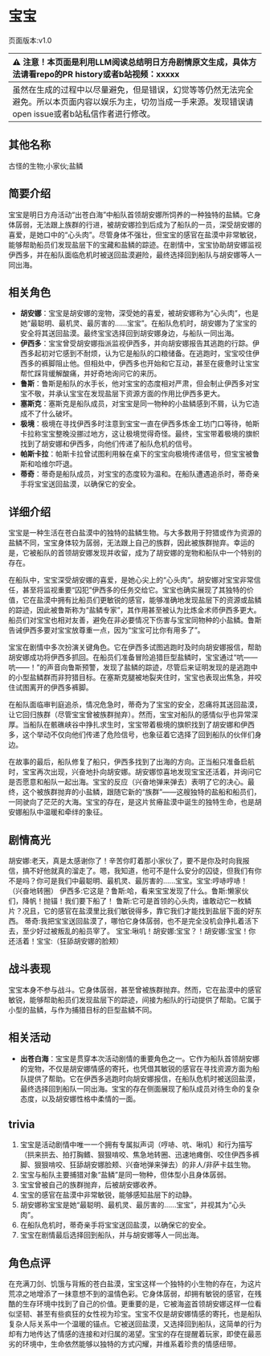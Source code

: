 # 宝宝
页面版本:v1.0
 

| :warning: 注意！本页面是利用LLM阅读总结明日方舟剧情原文生成，具体方法请看repo的PR history或者b站视频：xxxxx           |
|:----------------------------|
| 虽然在生成的过程中以尽量避免，但是错误，幻觉等等仍然无法完全避免。所以本页面内容以娱乐为主，切勿当成一手来源。发现错误请open issue或者b站私信作者进行修改。|



## 其他名称
古怪的生物;小家伙;盐鳞
## 简要介绍
宝宝是明日方舟活动“出苍白海”中船队首领胡安娜所饲养的一种独特的盐鳞。它身体孱弱，无法跟上族群的行进，被胡安娜捡到后成为了船队的一员，深受胡安娜的喜爱，是她口中的“心头肉”。尽管身体不强壮，但宝宝的感官在盐漠中非常敏锐，能够帮助船员们发现盐层下的宝藏和盐鳞的踪迹。在剧情中，宝宝协助胡安娜监视伊西多，并在船队面临危机时被送回盐漠避险，最终选择回到船队与胡安娜等人一同出海。
## 相关角色
-   **胡安娜**：宝宝是胡安娜的宠物，深受她的喜爱，被胡安娜称为“心头肉”，也是她“最聪明、最机灵、最厉害的......宝宝”。在船队危机时，胡安娜为了宝宝的安全将其送回盐漠。最终宝宝选择回到胡安娜身边，与船队一同出海。
-   **伊西多**：宝宝曾受胡安娜指派监视伊西多，并向胡安娜报告其逃跑的行踪。伊西多起初对它感到不耐烦，认为它是船队的口粮储备。在逃跑时，宝宝咬住伊西多的裤脚阻止他。但相处中，伊西多也开始和它互动，甚至在疲惫时让宝宝帮忙踩背缓解酸痛，并好奇地询问它的来历。
-   **鲁斯**：鲁斯是船队的水手长，他对宝宝的态度相对严肃，但会制止伊西多对宝宝不敬，并承认宝宝在发现盐层下资源方面的作用比伊西多更大。
-   **塞斯克**：塞斯克是船队成员，对宝宝是同一物种的小盐鳞感到不屑，认为它造成不了什么破坏。
-   **极境**：极境在寻找伊西多时注意到宝宝一直在伊西多炼金工坊门口等待，帕斯卡拉称宝宝整晚没挪过地方，这让极境觉得奇怪。最终，宝宝带着极境的旗帜找到了胡安娜和伊西多，向他们传递了船队危机的信号。
-   **帕斯卡拉**：帕斯卡拉曾试图利用躲在桌下的宝宝向极境传递信号，但宝宝被鲁斯和哈维尔吓退。
-   **蒂奇**：蒂奇是船队成员，对宝宝的态度较为温和。在船队遭遇追杀时，蒂奇亲手将宝宝送回盐漠，以确保它的安全。
## 详细介绍
宝宝是一种生活在苍白盐漠中的独特的盐鳞生物。与大多数用于狩猎或作为资源的盐鳞不同，宝宝身体较为孱弱，无法跟上自己的族群，因此被族群抛弃。幸运的是，它被船队的首领胡安娜发现并收留，成为了胡安娜的宠物和船队中一个特别的存在。

在船队中，宝宝深受胡安娜的喜爱，是她心尖上的“心头肉”。胡安娜对宝宝非常信任，甚至将监视重要“囚犯”伊西多的任务交给它。宝宝也确实展现了其独特的价值，它在盐漠中拥有比船员们更敏锐的感官，能够准确地发现盐层下的资源或盐鳞的踪迹，因此被鲁斯称为“盐鳞专家”，其作用甚至被认为比炼金术师伊西多更大。船员们对宝宝也相对友善，避免在非必要情况下伤害与宝宝同物种的小盐鳞。鲁斯告诫伊西多要对宝宝放尊重一点，因为“宝宝可比你有用多了”。

宝宝在剧情中多次扮演关键角色。它在伊西多试图逃跑时及时向胡安娜报信，帮助胡安娜成功将伊西多抓回。在船员们准备冒险追猎巨型盐鳞时，宝宝通过“吭——吭——！”的声音向鲁斯预警，发现了盐鳞的踪迹，尽管后来证明发现的是逃跑中的小型盐鳞群而非狩猎目标。在塞斯克腿被地裂夹住时，宝宝也表现出焦急，并咬住试图离开的伊西多裤脚。

在船队面临审判庭追杀，情况危急时，蒂奇为了宝宝的安全，忍痛将其送回盐漠，让它回归族群（尽管宝宝曾被族群抛弃）。然而，宝宝对船队的感情似乎也异常深厚。当船队在骸礁峡谷中挣扎求生时，宝宝带着极境的旗帜找到了胡安娜和伊西多，这个举动不仅向他们传递了危险信号，也象征着它选择了回到船队的伙伴们身边。

在故事的最后，船队修复了船只，伊西多找到了出海的方向。正当船只准备启航时，宝宝再次出现，兴奋地扑向胡安娜。胡安娜惊喜地发现宝宝还活着，并询问它是否愿意和船队一起出海。宝宝的反应（兴奋地弹来弹去）表明了它的决心。最终，这个被族群抛弃的小盐鳞，跟随它新的“族群”——这艘独特的盐船和船员们，一同驶向了茫茫的大海。宝宝的存在，是这片贫瘠盐漠中诞生的独特生命，也是胡安娜船队中温暖和牵绊的象征。
## 剧情高光
胡安娜:老天，真是太感谢你了！辛苦你盯着那小家伙了，要不是你及时向我报信，搞不好他就真的溜走了。嗯，我知道，他可不是什么安分的囚徒，但我们有你不是吗？你可是我们中最聪明、最机灵、最厉害的......宝宝。宝宝:哼哧哼哧！（兴奋地转圈）
伊西多:它这是？鲁斯:哈，看来宝宝发现了什么。鲁斯:懒家伙们，降帆！抛锚！我们要下船了！
鲁斯:它可是首领的心头肉，谁敢动它一枚鳞片？况且，它的感官在盐漠里比我们敏锐得多，靠它我们才能找到盐层下面的好东西。
蒂奇:我把宝宝送回盐漠了，哪怕它身体孱弱，也不是完全没机会挣扎着活下去，至少好过被叛乱的船员宰了。
宝宝:啾叽！胡安娜:宝宝？！胡安娜:宝宝！你还活着！宝宝:（狂舔胡安娜的脸颊）
## 战斗表现
宝宝本身不参与战斗。它身体孱弱，甚至曾被族群抛弃。然而，它在盐漠中的感官敏锐，能够帮助船员们发现盐层下的踪迹，间接为船队的行动提供了帮助。它属于小型的盐鳞，与作为捕猎目标的巨型盐鳞不同。
## 相关活动
-   **出苍白海**：宝宝是贯穿本次活动剧情的重要角色之一。它作为船队首领胡安娜的宠物，不仅是胡安娜情感的寄托，也凭借其敏锐的感官在寻找资源方面为船队提供了帮助。它在伊西多逃跑时向胡安娜报信，在船队危机时被送回盐漠，最终选择回到船队一同出海。宝宝的存在侧面展现了船队成员对待生命的复杂态度，以及胡安娜性格中柔情的一面。
## trivia
1.  宝宝是活动剧情中唯一一个拥有专属拟声词（哼哧、吭、啾叽）和行为描写（拱来拱去、拍打胸鳍、狠狠啃咬、焦急地转圈、迅速地瘫倒、咬住伊西多裤脚、狠狠啃咬、狂舔胡安娜脸颊、兴奋地弹来弹去）的非人/非萨卡兹生物。
2.  宝宝与船队主要捕猎对象“盐鳞”是同一物种，但体型小且身体孱弱。
3.  宝宝曾被自己的族群抛弃，后被胡安娜收养。
4.  宝宝的感官在盐漠中非常敏锐，能够感知盐层下的动静。
5.  胡安娜称宝宝是她“最聪明、最机灵、最厉害的......宝宝”，并视其为“心头肉”。
6.  在船队危机时，蒂奇亲手将宝宝送回盐漠，以确保它的安全。
7.  宝宝在剧情最后选择回到船队，并与胡安娜等人一同出海。
## 角色点评
在充满刀剑、饥饿与背叛的苍白盐漠，宝宝这样一个独特的小生物的存在，为这片荒凉之地增添了一抹意想不到的温情色彩。它身体孱弱，却拥有敏锐的感官，在残酷的生存环境中找到了自己的价值。更重要的是，它被海盗首领胡安娜这样一位看似坚韧、甚至有些疯狂的女性视为珍宝。宝宝不仅是胡安娜情感的寄托，也是船队复杂人际关系中一个温暖的锚点。它被送回盐漠，又选择回到船队，这简单的行为却有力地传达了情感的连接和对归属的渴望。宝宝的存在提醒着玩家，即使在最恶劣的环境中，生命依然能够以独特的方式闪耀，并维系着珍贵的情感纽带。